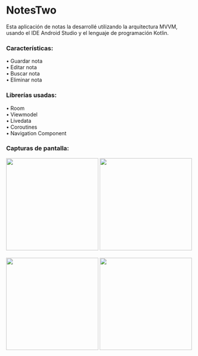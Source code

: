 # NotesTwo
Esta aplicación de notas la desarrollé utilizando la arquitectura MVVM, usando el IDE Android Studio y el lenguaje de programación Kotlin.

<h3>Características:</h3>
• Guardar nota
<br>
• Editar nota
<br>
• Buscar nota
<br>
• Eliminar nota

<h3>Librerías usadas:</h3>
• Room
<br>
• Viewmodel
<br>
• Livedata
<br>
• Coroutines
<br>
• Navigation Component

<h3>Capturas de pantalla:</h3>

<div class="row">
      	<img src="https://blogger.googleusercontent.com/img/a/AVvXsEj08MU6M2pVNz3mftsNOV7RY7lC2giPtdMt_qnPy3L9-MC0MSJd_GOI9jOZilBVJX1adNrskZJPdxnIo--jVTo6odlZqN3SA_ys73G7nCrrkBl8HeizPwwAGUGa1RUQ46-LbsK5Ay2MIEItN65IBdbC-BOYreW5FBqd393UrqXa0mM_aQxxli0LIXDY=s16000" width="250">
      	<img src="https://blogger.googleusercontent.com/img/a/AVvXsEgDMoss5btK4jBvYR0fEYZCaIM3NZNs8RNSOaAptIKLe05-55xw7qoLxCjiJRlGe1oWwZnTQCI9iwxhABix85Fj433CicmQ8NoMHmfJApFvimRvA3apzvfGuhKTaWmhe-ooTMRRDsZp50bkuO0oxaqbQ2dd34Pb4Mct0BOxhuibX9IkDUBSpj5s41cq=s16000" width="250">
</div>

<br>

<div class="row">
      	<img src="https://blogger.googleusercontent.com/img/a/AVvXsEjXPBgTxC5Wvk1nF2MwscMqauKuSbNJOBgPTi6mmFSYDK358qCOjgG6U77Y-OYrmFR-oNDOgBTwfx4pLaTq2rtGMwXvaelkw6twCFYtYzSKutFjFMOsx48-CN9lo4o8GlHB2p6S9rM1IpcLqAviJs16yl1IGJ3Ws9H9nauRFHaZ1Vxv_QhBntH2tOkv=s16000" width="250">
      	<img src="https://blogger.googleusercontent.com/img/a/AVvXsEh2MybM-ivEsfMvirIjc9MTjihAQhBDKLTYCrqF1AY0vNQ3rrR0VscwjOd7FA2EgqcIK4JccUOtnE-REJtiMT0nR5B3wYtMSt9SEUvP9Okudhaz1XxO1uDK7Xr2lRC0xfp7MMysEdwwog_OCs7PRQ63pKPAd32hutYmmbWl0IUgczALF4MmEc8Mld00=s16000" width="250">	    
</div>
